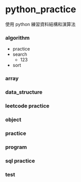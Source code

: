 # python_practice

使用 python 練習資料結構和演算法

### algorithm
* practice
* search
  * 123
* sort

### array
### data_structure
### leetcode practice
### object
### practice 
### program
### sql practice
### test
